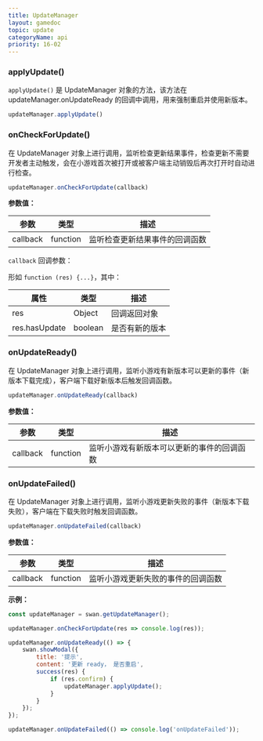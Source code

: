```yaml
---
title: UpdateManager
layout: gamedoc
topic: update
categoryName: api
priority: 16-02
---
```


### applyUpdate()

`applyUpdate()` 是 UpdateManager 对象的方法，该方法在 updateManager.onUpdateReady 的回调中调用，用来强制重启并使用新版本。

```js
updateManager.applyUpdate()
```

### onCheckForUpdate()

在 UpdateManager 对象上进行调用，监听检查更新结果事件，检查更新不需要开发者主动触发，会在小游戏首次被打开或被客户端主动销毁后再次打开时自动进行检查。

```js
updateManager.onCheckForUpdate(callback)
```

**参数值：**

|参数|类型|描述|
|-|-|-|
|callback|function|监听检查更新结果事件的回调函数|

`callback` 回调参数：

形如 `function (res) {...}`，其中：

|属性|类型|描述|
|-|-|-|
|res|Object|回调返回对象|
|res.hasUpdate|boolean|是否有新的版本|

### onUpdateReady()

在 UpdateManager 对象上进行调用，监听小游戏有新版本可以更新的事件（新版本下载完成），客户端下载好新版本后触发回调函数。

```js
updateManager.onUpdateReady(callback)
```

**参数值：**

|参数|类型|描述|
|-|-|-|
|callback|function|监听小游戏有新版本可以更新的事件的回调函数|

### onUpdateFailed()

在 UpdateManager 对象上进行调用，监听小游戏更新失败的事件（新版本下载失败），客户端在下载失败时触发回调函数。

```js
updateManager.onUpdateFailed(callback)
```

**参数值：**

|参数|类型|描述|
|-|-|-|
|callback|function|监听小游戏更新失败的事件的回调函数|

**示例：**

```js
const updateManager = swan.getUpdateManager();

updateManager.onCheckForUpdate(res => console.log(res));

updateManager.onUpdateReady(() => {
    swan.showModal({
        title: '提示',
        content: '更新 ready， 是否重启',
        success(res) {
            if (res.confirm) {
                updateManager.applyUpdate();
            }
        }
    });
});

updateManager.onUpdateFailed(() => console.log('onUpdateFailed'));
```

